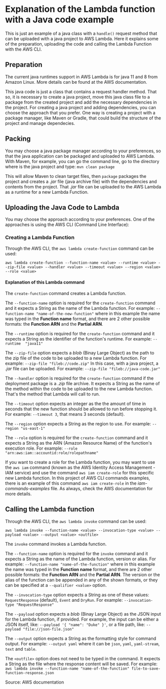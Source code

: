 # Explanation of the Lambda function with a Java code example

This is just an example of a java class with a `handle()` request method that can be uploaded with a java project to AWS Lambda. Here it explains some of the preparation, uploading the code and calling the Lambda Function with the AWS CLI.

## Preparation

The current java runtimes support in AWS Lambda is for java 11 and 8 from Amazon Linux. More details can be found at the AWS documentation.

This java code is just a class that contains a request handler method. That so, it is necessary to create a java project, move this java class file to a package from the created project and add the necessary dependencies in the project.
For creating a java project and adding dependencies, you can choose the approach that you prefer. One way is creating a project with a package manager, like Maven or Gradle, that could build the structure of the project and manage dependecies.

## Packing

You may choose a java package manager according to your preferences, so that the java application can be packaged and uploaded to AWS Lambda.
With Maven, for example, you can go the command line, go to the directory where is the java project and type: `mvn clean package`

This will allow Maven to clean target files, then `package` packages the project and creates a *.jar* file (java archive file) with the dependencies and contents from the project.
That *.jar* file can be uploaded to the AWS Lambda as a runtime for a new Lambda Function.

## Uploading the Java Code to Lambda

You may choose the approach according to your preferences.
One of the approaches is using the AWS CLI (Command Line Interface):

### Creating a Lambda Function

Through the AWS CLI, the `aws lambda create-function` command can be used:

`aws lambda create-function --function-name <value> --runtime <value> --zip-file <value> --handler <value> --timeout <value> --region <value> --role <value>`

#### Explanation of this Lambda command

The `create-function` command creates a Lambda function.

The `--function-name` option is required for the `create-function` command and it expects a String as the name of the Lambda function.
For example: `--function-name "name-of-the-new-function"` where in this example the name was typed in the **Function name** format, and there are 2 other possible formats: the **Function ARN** and the **Partial ARN**.

The `--runtime` option is required for the `create-function` command and it expects a String as the identifier of the function's runtime.
For example: `--runtime  "java11"`

The `--zip-file` option expects a *blob* (Binay Large Object) as the path to the zip file of the code to be uploaded to a new Lambda function.
For example: `--zip-file "fileb://code.zip"`
In this case, with a java project, a *.jar* file can be uploaded.
For example: `--zip-file "fileb://java-code.jar"`

The `--handler` option is required for the `create-function` command if the deployment package is a *.zip* file archive.
It expects a String as the name of the method within the code to be uploaded to the new Lambda function. That's the method that Lambda will call to run.

The `--timeout` option expects an integer as the the amount of time in seconds that the new function should be allowed to run before stopping it.
For example: `--timeout 3`, that means 3 seconds (default).

The `--region` option expects a String as the region to use.
For example: `--region "us-east-1"`

The `--role` option is required for the `create-function` command and it expects a String as the ARN (Amazon Resource Name) of the function's execution role.
For example: `--role "arn:aws:iam::accountid:role/rolepathname"`

If you want to create a role for the Lambda function, you may want to use the `aws iam` command (known as the AWS Identity Access Management - IAM service) and use the command `aws iam create-role` for this specific new Lambda function.
In this project of AWS CLI commands examples, there is an example of this command `aws iam create-role` in the *iam-commands-examples* file. As always, check the AWS documentation for more details.

## Calling the Lambda function

Through the AWS CLI, the `aws lambda invoke` command can be used:

`aws lambda invoke --function-name <value> --invocation-type <value> --payload <value> --output <value> <outfile>`

The `invoke` command invokes a Lambda function.

The `--function-name` option is required for the `invoke` command and it expects a String as the name of the Lambda function, version or alias.
For example: `--function-name "name-of-the-function"` where in this example the name was typed in the **Function name** format, and there are 2 other possible formats: the **Function ARN** and the **Partial ARN**.
The version or the alias of the function can be appended in any of the shown formats, or they can be specified at a `--qualifier <value>` option.

The `--invocation-type` option expects a String as one of these values: `RequestResponse` (default), `Event` and `DryRun`.
For example: `--invocation-type "RequestResponse"`

The `--payload` option expects a *blob* (Binay Large Object) as the JSON  input for the Lambda function, if provided.
For example, the input can be either a JSON itself, like: `--payload '{ "name": "Duke" }'`, or a file path, like: `--payload "file://json-file.json"`

The `--output` option expects a String as the formatting style for command output.
For example: `--output yaml` where it can be `json`, `yaml`, `yaml-stream`, `text` and `table`.

The `<outfile>` option does not need to be typed in the command. It expects a String as the file where the response content will be saved.
For example: `aws lambda invoke --function-name "name-of-the-function" file-to-save-function-response.json`

Source: AWS documentation
